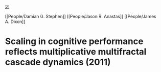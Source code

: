 [🇿](zotero://select/library/items/AFA6R9LW)

[[People/Damian G. Stephen]] [[People/Jason R. Anastas]] [[People/James A. Dixon]] 
# Scaling in cognitive performance reflects multiplicative multifractal cascade dynamics (2011)

